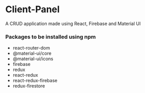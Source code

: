 # Client-Panel
A CRUD application made using React, Firebase and Material UI

### Packages to be installed using npm
* react-router-dom
* @material-ui/core
* @material-ui/icons
* firebase
* redux
* react-redux
* react-redux-firebase
* redux-firestore
